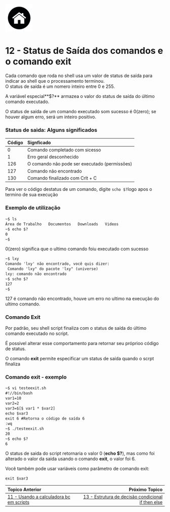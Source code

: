 [![N|Solid](Imagens/Home.jpeg "Ir para Home")](/README.md/)

# 12 - Status de Saída dos comandos e o comando exit

Cada comando que roda no shell usa um valor de status de saída para indicar ao shell que o processamento terminou.  
O status de saída é um nomero inteiro entre 0 e 255.  

A variável especial**$?** armazea o valor do status de saída do último comando executado.  

O status de saída de um comando executado som sucesso é 0(zero); se houver algum erro, será um inteiro positivo.

### Status de saida: Alguns significados

|Código|Signficado|
|:---|:---|
|0|Comando completado com sicesso|
|1|Erro geral desconhecido|
|126|O comando não pode ser executado (permissões)|
|127|Comando não encontrado|
|130|Comando finalizado com Crlt + C|

Para ver o código destatus de um comando, digite `scho $?`logo apos o termino de sua execução

### Exemplo de utilização  
```
~$ ls
Área de Trabalho   Documentos   Downloads   Videos
~$ echo $?
0
~$
```
0(zero) significa que o ultimo comando foiu executado com sucesso  
```
~$ lxy
Comando 'lxy' não encontrado, você quis dizer:
 Comando 'lxy" do pacote 'lxy" (universe)
lxy: comando não encontrado
~$ scho $?
127
~$
```
127 é comando não encontrado, houve um erro no ultimo na execução do ultimo comando.  

### Comando Exit
Por padrão, seu shell script finaliza com o status de saída do último comando executado no script.  

É possivel alterar esse comportamento para retornar seu próprioo código de status.  

O comando **exit** permite especificar um status de saída quando o scrpt finaliza

### Comando exit - exemplo

```
~$ vi testeexit.sh 
#!//bin/bash
var1=10
var2=2
var3=$[$ var1 * $var2]
echo $var3
exit 6 #Retorna o código de saída 6
:wq
~$ ./testeexit.sh
20
~$ echo $?
6
```
O status de saida do script retornaria o valor 0 (**echo $?**), mas como foi alterado o valor da saida usando o comando **exit**, o valor foi 6.  

Você também pode usar variáveis como parâmetro de comando exit:
```
exit $var3
```

|Topico Anterior|Próximo Topico|
|:---|---:|
|[11 - Usando a calculadora bc em scripts](Calculos.md)|[13 - Estrutura de decisão condicional if then else](EstrutDecisCondicIfThenElse.md)|
